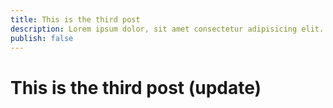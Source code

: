 ```yaml
---
title: This is the third post
description: Lorem ipsum dolor, sit amet consectetur adipisicing elit. Quos cumque harum praesentium sapiente voluptas
publish: false
---
```


# This is the third post (update)
